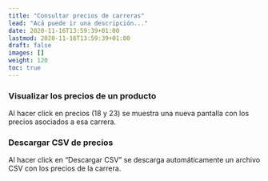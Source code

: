 ```yaml
---
title: "Consultar precios de carreras"
lead: "Acá puede ir una descripción..."
date: 2020-11-16T13:59:39+01:00
lastmod: 2020-11-16T13:59:39+01:00
draft: false
images: []
weight: 120
toc: true
---
```


### Visualizar los precios de un producto

Al hacer click en precios (18 y 23) se muestra una nueva pantalla con los precios asociados a esa carrera.

### Descargar CSV de precios

Al hacer click en “Descargar CSV” se descarga automáticamente un archivo CSV con los precios de la carrera.

